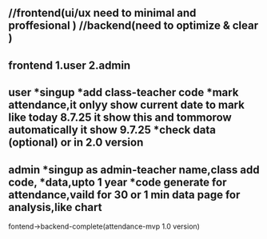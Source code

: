 //frontend(ui/ux need to minimal and proffesional )
//backend(need to optimize & clear )
---------------------------------------------------------------
frontend
1.user
2.admin
----------------------------------------------------------------
user
*singup
*add class-teacher code
*mark attendance,it onlyy show current date to mark like today 8.7.25 it show this and tommorow automatically it show 9.7.25
*check data (optional) or in 2.0 version
----------------------------------------------------------------
admin
*singup as admin-teacher name,class add code,
*data,upto 1 year
*code generate for attendance,vaild for 30 or 1 min
data page for analysis,like chart 
-----------------------------------------------------------------
fontend->backend-complete(attendance-mvp 1.0 version)  
